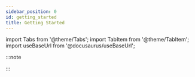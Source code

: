 ```yaml
---
sidebar_position: 0
id: getting_started
title: Getting Started
---
```


import Tabs from '@theme/Tabs';
import TabItem from '@theme/TabItem';
import useBaseUrl from '@docusaurus/useBaseUrl';

:::note

<!-- TODO -->

:::
